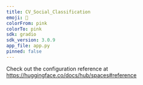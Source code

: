 ```yaml
---
title: CV_Social_Classification
emoji: 🏃
colorFrom: pink
colorTo: pink
sdk: gradio
sdk_version: 3.0.9
app_file: app.py
pinned: false
---
```


Check out the configuration reference at https://huggingface.co/docs/hub/spaces#reference
